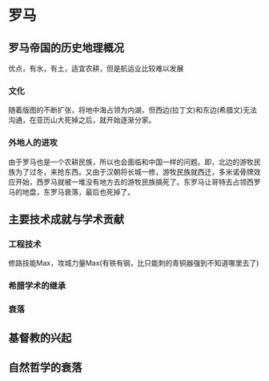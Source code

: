 # 罗马
## 罗马帝国的历史地理概况
优点，有水，有土，适宜农耕，但是航运业比较难以发展
### 文化
随着版图的不断扩张，将地中海占领为内湖，但西边(拉丁文)和东边(希腊文)无法沟通，在亚历山大死掉之后，就开始逐渐分家。
### 外地人的进攻
由于罗马也是一个农耕民族，所以也会面临和中国一样的问题。即，北边的游牧民族为了过冬，来抢东西。又由于汉朝将长城一修，游牧民族就西迁，多米诺骨牌效应开始，西罗马就被一堆没有地方去的游牧民族搞死了。东罗马让哥特去占领西罗马的地盘，东罗马衰落，最后也死掉了。
## 主要技术成就与学术贡献
### 工程技术
修路技能Max，攻城力量Max(有铁有钢，比只能刺的青铜器强到不知道哪里去了)
### 希腊学术的继承
### 衰落
## 基督教的兴起
## 自然哲学的衰落
